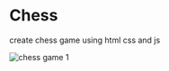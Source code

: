 # Chess
create  chess game using html css and js 




![chess game 1](https://github.com/user-attachments/assets/bd6e157d-784d-4156-9346-f247eb433c13)
